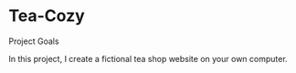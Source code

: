 # Tea-Cozy

Project Goals

In this project, I create a fictional tea shop website on your own computer.
